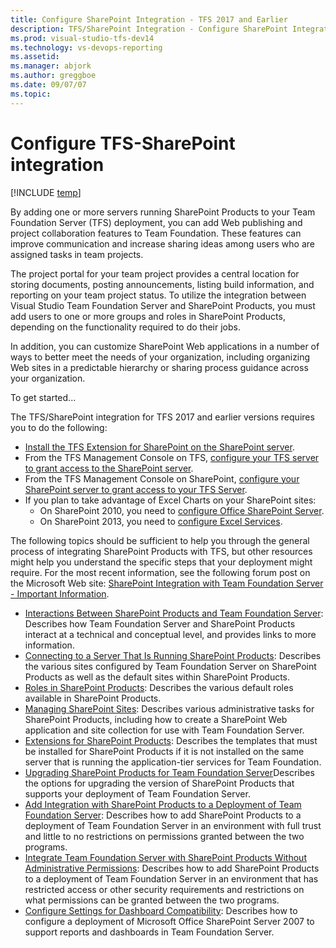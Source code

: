 ```yaml
---
title: Configure SharePoint Integration - TFS 2017 and Earlier 
description: TFS/SharePoint Integration - Configure SharePoint Integration - TFS 2017 and Earlier 
ms.prod: visual-studio-tfs-dev14
ms.technology: vs-devops-reporting
ms.assetid:  
ms.manager: abjork
ms.author: greggboe
ms.date: 09/07/07
ms.topic: 
---
```


# Configure TFS-SharePoint integration

[!INCLUDE [temp](./_shared/about-sharepoint-deprecation.md)]

By adding one or more servers running SharePoint Products to your Team Foundation Server (TFS) deployment, you can add Web publishing and project collaboration features to Team Foundation. These features can improve communication and increase sharing ideas among users who are assigned tasks in team projects. 

The project portal for your team project provides a central location for storing documents, posting announcements, listing build information, and reporting on your team project status. To utilize the integration between Visual Studio Team Foundation Server and SharePoint Products, you must add users to one or more groups and roles in SharePoint Products, depending on the functionality required to do their jobs.

In addition, you can customize SharePoint Web applications in a number of ways to better meet the needs of your organization, including organizing Web sites in a predictable hierarchy or sharing process guidance across your organization.

To get started...

The TFS/SharePoint integration for TFS 2017 and earlier versions requires you to do the following:
* [Install the TFS Extension for SharePoint on the SharePoint server](/vsts/tfs-server/install/sharepoint/install-sharepoint?toc=/vsts/ecosystem/sharepoint/toc.json&bc=/vsts/ecosystem/sharepoint/breadcrumb/toc.json).
* From the TFS Management Console on TFS, [configure your TFS server to grant access to the SharePoint server](../../tfs-server/install/sharepoint/config-enterprise-app-def.md?toc=/vsts/ecosystem/sharepoint/toc.json&bc=/vsts/ecosystem/sharepoint/breadcrumb/toc.json).
* From the TFS Management Console on SharePoint, [configure your SharePoint server to grant access to your TFS Server](/vsts/tfs-server/admin/config-ent-sharepoint0710-dashboards?toc=/vsts/ecosystem/sharepoint/toc.json&bc=/vsts/ecosystem/sharepoint/breadcrumb/toc.json).
* If you plan to take advantage of Excel Charts on your SharePoint sites:
  * On SharePoint 2010, you need to [configure Office SharePoint Server](https://msdn.microsoft.com/library/ee462863%28v=vs.100%29.aspx).
  * On SharePoint 2013, you need to [configure Excel Services](../../tfs-server/install/sharepoint/install-sharepoint.md).


The following topics should be sufficient to help you through the general process of integrating SharePoint Products with TFS, but other resources might help you understand the specific steps that your deployment might require. For the most recent information, see the following forum post on the Microsoft Web site: [SharePoint Integration with Team Foundation Server - Important Information](http://go.microsoft.com/fwlink/?LinkId=185224).

- [Interactions Between SharePoint Products and Team Foundation Server](https://msdn.microsoft.com/library/ms253177.aspx): Describes how Team Foundation Server and SharePoint Products interact at a technical and conceptual level, and provides links to more information.
- [Connecting to a Server That Is Running SharePoint Products](https://msdn.microsoft.com/library/ms253085.aspx): Describes the various sites configured by Team Foundation Server on SharePoint Products as well as the default sites within SharePoint Products.
- [Roles in SharePoint Products](https://msdn.microsoft.com/library/ms252445.aspx): Describes the various default roles available in SharePoint Products.
- [Managing SharePoint Sites](https://msdn.microsoft.com/library/ms252503.aspx): Describes various administrative tasks for SharePoint Products, including how to create a SharePoint Web application and site collection for use with Team Foundation Server.
- [Extensions for SharePoint Products](https://msdn.microsoft.com/library/bb552177.aspx): Describes the templates that must be installed for SharePoint Products if it is not installed on the same server that is running the application-tier services for Team Foundation.
- [Upgrading SharePoint Products for Team Foundation Server](https://msdn.microsoft.com/library/bb909691.aspx)Describes the options for upgrading the version of SharePoint Products that supports your deployment of Team Foundation Server.
- [Add Integration with SharePoint Products to a Deployment of Team Foundation Server](https://msdn.microsoft.com/library/ee462861.aspx): Describes how to add SharePoint Products to a deployment of Team Foundation Server in an environment with full trust and little to no restrictions on permissions granted between the two programs.
- [Integrate Team Foundation Server with SharePoint Products Without Administrative Permissions](https://msdn.microsoft.com/library/ee462864.aspx): Describes how to add SharePoint Products to a deployment of Team Foundation Server in an environment that has restricted access or other security requirements and restrictions on what permissions can be granted between the two programs.
- [Configure Settings for Dashboard Compatibility](https://msdn.microsoft.com/library/ee462863.aspx): Describes how to configure a deployment of Microsoft Office SharePoint Server 2007 to support reports and dashboards in Team Foundation Server.




